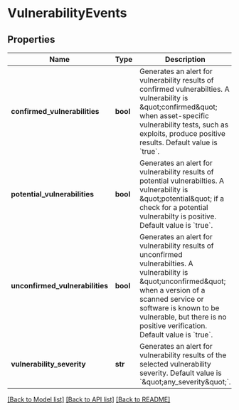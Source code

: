 # VulnerabilityEvents

## Properties
Name | Type | Description | Notes
------------ | ------------- | ------------- | -------------
**confirmed_vulnerabilities** | **bool** | Generates an alert for vulnerability results of confirmed vulnerabilties. A vulnerability is \&quot;confirmed\&quot; when asset-specific vulnerability tests, such as exploits, produce positive results. Default value is &#x60;true&#x60;. | 
**potential_vulnerabilities** | **bool** | Generates an alert for vulnerability results of potential vulnerabilties. A vulnerability is \&quot;potential\&quot; if a check for a potential vulnerabilty is positive. Default value is &#x60;true&#x60;. | 
**unconfirmed_vulnerabilities** | **bool** | Generates an alert for vulnerability results of unconfirmed vulnerabilties. A vulnerability is \&quot;unconfirmed\&quot; when a version of a scanned service or software is known to be vulnerable, but there is no positive verification. Default value is &#x60;true&#x60;. | 
**vulnerability_severity** | **str** | Generates an alert for vulnerability results of the selected vulnerability severity. Default value is &#x60;\&quot;any_severity\&quot;&#x60;. | 

[[Back to Model list]](../README.md#documentation-for-models) [[Back to API list]](../README.md#documentation-for-api-endpoints) [[Back to README]](../README.md)

